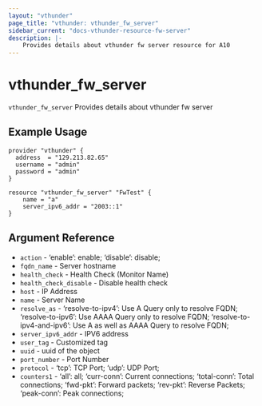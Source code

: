 ```yaml
---
layout: "vthunder"
page_title: "vthunder: vthunder_fw_server"
sidebar_current: "docs-vthunder-resource-fw-server"
description: |-
	Provides details about vthunder fw server resource for A10
---
```


# vthunder\_fw\_server

`vthunder_fw_server` Provides details about vthunder fw server
## Example Usage


```hcl
provider "vthunder" {
  address  = "129.213.82.65"
  username = "admin"
  password = "admin"
}

resource "vthunder_fw_server" "FwTest" {
	name = "a"
	server_ipv6_addr = "2003::1" 
}
```

## Argument Reference

* `action` - ‘enable’: enable; ‘disable’: disable;
* `fqdn_name` - Server hostname
* `health_check` - Health Check (Monitor Name)
* `health_check_disable` - Disable health check
* `host` - IP Address
* `name` - Server Name
* `resolve_as` - ‘resolve-to-ipv4’: Use A Query only to resolve FQDN; ‘resolve-to-ipv6’: Use AAAA Query only to resolve FQDN; ‘resolve-to-ipv4-and-ipv6’: Use A as well as AAAA Query to resolve FQDN;
* `server_ipv6_addr` - IPV6 address
* `user_tag` - Customized tag
* `uuid` - uuid of the object
* `port_number` - Port Number
* `protocol` - ‘tcp’: TCP Port; ‘udp’: UDP Port;
* `counters1` - ‘all’: all; ‘curr-conn’: Current connections; ‘total-conn’: Total connections; ‘fwd-pkt’: Forward packets; ‘rev-pkt’: Reverse Packets; ‘peak-conn’: Peak connections;


